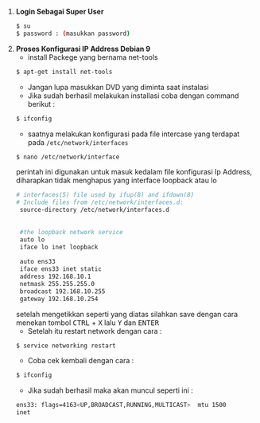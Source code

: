 1. **Login Sebagai Super User**
   ```bash
   $ su
   $ password : (masukkan password)
   ```
2. **Proses Konfigurasi IP Address Debian 9**
   - install Packege yang bernama net-tools
   ```bash
   $ apt-get install net-tools
   ```
   - Jangan lupa masukkan DVD yang diminta saat instalasi
   - Jika sudah berhasil melakukan installasi coba dengan command berikut :
   ```bash
   $ ifconfig
   ```
   - saatnya melakukan konfigurasi pada file intercase yang terdapat pada ```/etc/network/interfaces```
   ```bash
   $ nano /etc/network/interface
   ```
   perintah ini digunakan untuk masuk kedalam file konfigurasi Ip Address, diharapkan tidak menghapus yang interface loopback atau lo
   ```bash
   # interfaces(5) file used by ifup(8) and ifdown(8)
   # Include files from /etc/network/interfaces.d:
    source-directory /etc/network/interfaces.d
    
    
    #the loopback network service
    auto lo
    iface lo inet loopback
    
    auto ens33
    iface ens33 inet static
    address 192.168.10.1
    netmask 255.255.255.0
    broadcast 192.168.10.255
    gateway 192.168.10.254
    ```
    setelah mengetikkan seperti yang diatas silahkan save dengan cara menekan tombol <kbd>CTRL</kbd> + <kbd>X</kbd> lalu <kbd>Y</kbd> dan <kbd>ENTER</kbd>
    - Setelah itu restart network dengan cara :
    ```bash
    $ service networking restart
    ```
    - Coba cek kembali dengan cara :
    ```bash
    $ ifconfig
    ```
    - Jika sudah berhasil maka akan muncul seperti ini :
    ```bash
    ens33: flags=4163<UP,BROADCAST,RUNNING,MULTICAST>  mtu 1500
    inet 
    ```